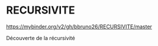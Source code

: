 # RECURSIVITE

https://mybinder.org/v2/gh/bbruno26/RECURSIVITE/master

Découverte de la récursivité
